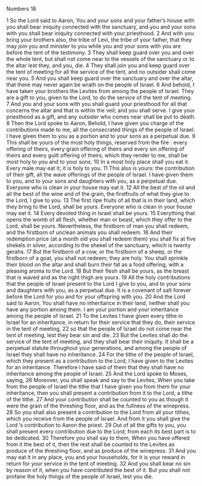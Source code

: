 Numbers 18

1	So the Lord said to Aaron, You and your sons and your father’s house with you shall bear iniquity connected with the sanctuary, and you and your sons with you shall bear iniquity connected with your priesthood.
2	And with you bring your brothers also, the tribe of Levi, the tribe of your father, that they may join you and minister to you while you and your sons with you are before the tent of the testimony.
3	They shall keep guard over you and over the whole tent, but shall not come near to the vessels of the sanctuary or to the altar lest they, and you, die.
4	They shall join you and keep guard over the tent of meeting for all the service of the tent, and no outsider shall come near you.
5	And you shall keep guard over the sanctuary and over the altar, that there may never again be wrath on the people of Israel.
6	And behold, I have taken your brothers the Levites from among the people of Israel. They are a gift to you, given to the Lord, to do the service of the tent of meeting.
7	And you and your sons with you shall guard your priesthood for all that concerns the altar and that is within the veil; and you shall serve. I give your priesthood as a gift, and any outsider who comes near shall be put to death.
8	Then the Lord spoke to Aaron, Behold, I have given you charge of the contributions made to me, all the consecrated things of the people of Israel. I have given them to you as a portion and to your sons as a perpetual due.
9	This shall be yours of the most holy things, reserved from the fire : every offering of theirs, every grain offering of theirs and every sin offering of theirs and every guilt offering of theirs, which they render to me, shall be most holy to you and to your sons.
10	In a most holy place shall you eat it. Every male may eat it; it is holy to you.
11	This also is yours: the contribution of their gift, all the wave offerings of the people of Israel. I have given them to you, and to your sons and daughters with you, as a perpetual due. Everyone who is clean in your house may eat it.
12	All the best of the oil and all the best of the wine and of the grain, the firstfruits of what they give to the Lord, I give to you.
13	The first ripe fruits of all that is in their land, which they bring to the Lord, shall be yours. Everyone who is clean in your house may eat it.
14	Every devoted thing in Israel shall be yours.
15	Everything that opens the womb of all flesh, whether man or beast, which they offer to the Lord, shall be yours. Nevertheless, the firstborn of man you shall redeem, and the firstborn of unclean animals you shall redeem.
16	And their redemption price (at a month old you shall redeem them) you shall fix at five shekels in silver, according to the shekel of the sanctuary, which is twenty gerahs.
17	But the firstborn of a cow, or the firstborn of a sheep, or the firstborn of a goat, you shall not redeem; they are holy. You shall sprinkle their blood on the altar and shall burn their fat as a food offering, with a pleasing aroma to the Lord.
18	But their flesh shall be yours, as the breast that is waved and as the right thigh are yours.
19	All the holy contributions that the people of Israel present to the Lord I give to you, and to your sons and daughters with you, as a perpetual due. It is a covenant of salt forever before the Lord for you and for your offspring with you.
20	And the Lord said to Aaron, You shall have no inheritance in their land, neither shall you have any portion among them. I am your portion and your inheritance among the people of Israel.
21	To the Levites I have given every tithe in Israel for an inheritance, in return for their service that they do, their service in the tent of meeting,
22	so that the people of Israel do not come near the tent of meeting, lest they bear sin and die.
23	But the Levites shall do the service of the tent of meeting, and they shall bear their iniquity. It shall be a perpetual statute throughout your generations, and among the people of Israel they shall have no inheritance.
24	For the tithe of the people of Israel, which they present as a contribution to the Lord, I have given to the Levites for an inheritance. Therefore I have said of them that they shall have no inheritance among the people of Israel.
25	And the Lord spoke to Moses, saying,
26	Moreover, you shall speak and say to the Levites, When you take from the people of Israel the tithe that I have given you from them for your inheritance, then you shall present a contribution from it to the Lord, a tithe of the tithe.
27	And your contribution shall be counted to you as though it were the grain of the threshing floor, and as the fullness of the winepress.
28	So you shall also present a contribution to the Lord from all your tithes, which you receive from the people of Israel. And from it you shall give the Lord ’s contribution to Aaron the priest.
29	Out of all the gifts to you, you shall present every contribution due to the Lord; from each its best part is to be dedicated.
30	Therefore you shall say to them, When you have offered from it the best of it, then the rest shall be counted to the Levites as produce of the threshing floor, and as produce of the winepress.
31	And you may eat it in any place, you and your households, for it is your reward in return for your service in the tent of meeting.
32	And you shall bear no sin by reason of it, when you have contributed the best of it. But you shall not profane the holy things of the people of Israel, lest you die.

